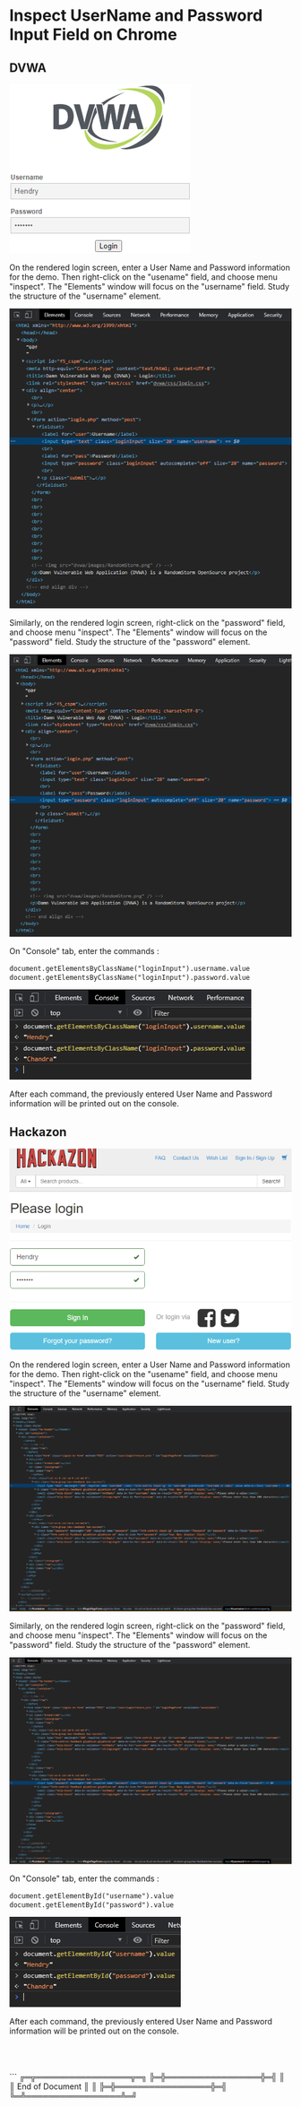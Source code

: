 # Inspect UserName and Password Input Field on Chrome

## DVWA

![DVWA Rendered](DVWA_Rendered.png)

On the rendered login screen, enter a User Name and Password information for the demo. Then right-click on the "usename" field, and choose menu "inspect". The "Elements" window will focus on the "username" field. Study the structure of the "username" element.

![DVWA Elements UserName](DVWA_Elements_UserName.png)

Similarly, on the rendered login screen, right-click on the "password" field, and choose menu "inspect". The "Elements" window will focus on the "password" field. Study the structure of the "password" element.

![DVWA Elements Password](DVWA_Elements_Password.png)

On "Console" tab, enter the commands :

```
document.getElementsByClassName("loginInput").username.value
document.getElementsByClassName("loginInput").password.value
```

![DVWA Console](DVWA_Console.png)

After each command, the previously entered User Name and Password information will be printed out on the console.



## Hackazon

![Hackazon Rendered](Hackazon_Rendered.png)

On the rendered login screen, enter a User Name and Password information for the demo. Then right-click on the "usename" field, and choose menu "inspect". The "Elements" window will focus on the "username" field. Study the structure of the "username" element.

![Hackazon Elements UserName](Hackazon_Elements_UserName.png)

Similarly, on the rendered login screen, right-click on the "password" field, and choose menu "inspect". The "Elements" window will focus on the "password" field. Study the structure of the "password" element.

![Hackazon Elements Password](Hackazon_Elements_Password.png)

On "Console" tab, enter the commands :

```
document.getElementById("username").value
document.getElementById("password").value
```

![Hackazon Console](Hackazon_Console.png)

After each command, the previously entered User Name and Password information will be printed out on the console.



<br><br><br>```
╔═╦═════════════════╦═╗
╠═╬═════════════════╬═╣
║ ║ End of Document ║ ║
╠═╬═════════════════╬═╣
╚═╩═════════════════╩═╝
```<br><br><br>


